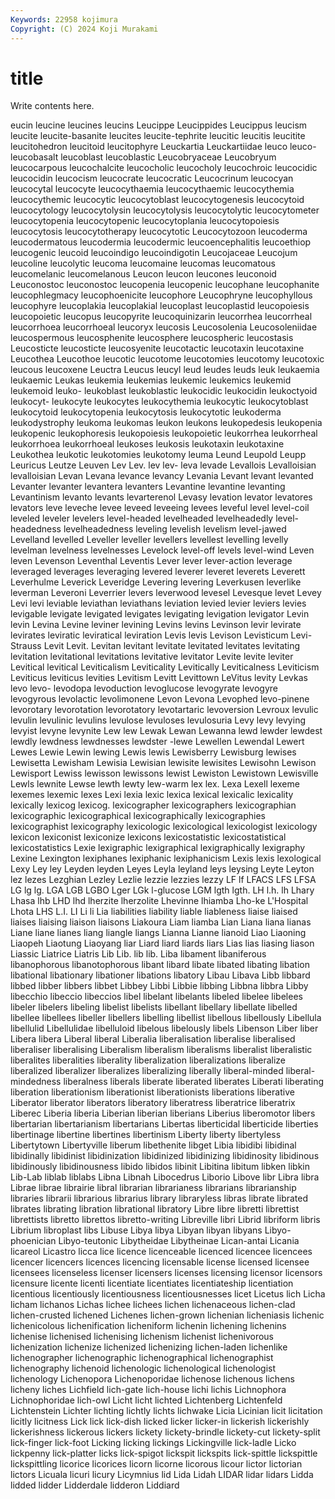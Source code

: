 ```yaml
---
Keywords: 22958 kojimura
Copyright: (C) 2024 Koji Murakami
---
```


# title

Write contents here.



eucin leucine leucines leucins Leucippe Leucippides Leucippus leucism leucite leucite-basanite
leucites leucite-tephrite leucitic leucitis leucitite leucitohedron leucitoid leucitophyre Leuckartia Leuckartiidae
leuco leuco- leucobasalt leucoblast leucoblastic Leucobryaceae Leucobryum leucocarpous leucochalcite leucocholic
leucocholy leucochroic leucocidic leucocidin leucocism leucocrate leucocratic Leucocrinum leucocyan leucocytal
leucocyte leucocythaemia leucocythaemic leucocythemia leucocythemic leucocytic leucocytoblast leucocytogenesis leucocytoid leucocytology
leucocytolysin leucocytolysis leucocytolytic leucocytometer leucocytopenia leucocytopenic leucocytoplania leucocytopoiesis leucocytosis leucocytotherapy
leucocytotic Leucocytozoon leucoderma leucodermatous leucodermia leucodermic leucoencephalitis leucoethiop leucogenic leucoid
leucoindigo leucoindigotin Leucojaceae Leucojum leucoline leucolytic leucoma leucomaine leucomas leucomatous
leucomelanic leucomelanous Leucon leucon leucones leuconoid Leuconostoc leuconostoc leucopenia leucopenic
leucophane leucophanite leucophlegmacy leucophoenicite leucophore Leucophryne leucophyllous leucophyre leucoplakia leucoplakial
leucoplast leucoplastid leucopoiesis leucopoietic leucopus leucopyrite leucoquinizarin leucorrhea leucorrheal leucorrhoea
leucorrhoeal leucoryx leucosis Leucosolenia Leucosoleniidae leucospermous leucosphenite leucosphere leucospheric leucostasis
Leucosticte leucosticte leucosyenite leucotactic leucotaxin leucotaxine Leucothea Leucothoe leucotic leucotome
leucotomies leucotomy leucotoxic leucous leucoxene Leuctra Leucus leucyl leud leudes
leuds leuk leukaemia leukaemic Leukas leukemia leukemias leukemic leukemics leukemid
leukemoid leuko- leukoblast leukoblastic leukocidic leukocidin leukoctyoid leukocyt- leukocyte leukocytes
leukocythemia leukocytic leukocytoblast leukocytoid leukocytopenia leukocytosis leukocytotic leukoderma leukodystrophy leukoma
leukomas leukon leukons leukopedesis leukopenia leukopenic leukophoresis leukopoiesis leukopoietic leukorrhea
leukorrheal leukorrhoea leukorrhoeal leukoses leukosis leukotaxin leukotaxine Leukothea leukotic leukotomies
leukotomy leuma Leund Leupold Leupp Leuricus Leutze Leuven Lev Lev.
lev lev- leva levade Levallois Levalloisian levalloisian Levan Levana levance
levancy Levania Levant levant levanted Levanter levanter levantera levanters Levantine
levantine levanting Levantinism levanto levants levarterenol Levasy levation levator levatores
levators leve leveche levee leveed leveeing levees leveful level level-coil
leveled leveler levelers level-headed levelheaded levelheadedly level-headedness levelheadedness leveling levelish
levelism level-jawed Levelland levelled Leveller leveller levellers levellest levelling levelly
levelman levelness levelnesses Levelock level-off levels level-wind Leven leven Levenson
Leventhal Leventis Lever lever lever-action leverage leveraged leverages leveraging levered
leverer leveret leverets Leverett Leverhulme Leverick Leveridge Levering levering Leverkusen
leverlike leverman Leveroni Leverrier levers leverwood levesel Levesque levet Levey
Levi levi leviable leviathan leviathans leviation levied levier leviers levies
levigable levigate levigated levigates levigating levigation levigator Levin levin Levina
Levine leviner levining Levins levins Levinson levir levirate levirates leviratic
leviratical leviration Levis levis Levison Levisticum Levi-Strauss Levit Levit. Levitan
levitant levitate levitated levitates levitating levitation levitational levitations levitative levitator
Levite levite leviter Levitical levitical Leviticalism Leviticality Levitically Leviticalness Leviticism
Leviticus leviticus levities Levitism Levitt Levittown LeVitus levity Levkas levo
levo- levodopa levoduction levoglucose levogyrate levogyre levogyrous levolactic levolimonene Levon
Levona Levophed levo-pinene levorotary levorotation levorotatory levotartaric levoversion Levroux levulic
levulin levulinic levulins levulose levuloses levulosuria Levy levy levying levyist
levyne levynite Lew lew Lewak Lewan Lewanna lewd lewder lewdest
lewdly lewdness lewdnesses lewdster -lewe Lewellen Lewendal Lewert Lewes Lewie
Lewin lewing Lewis lewis Lewisberry Lewisburg lewises Lewisetta Lewisham Lewisia
Lewisian lewisite lewisites Lewisohn Lewison Lewisport Lewiss lewisson lewissons lewist
Lewiston Lewistown Lewisville Lewls lewnite Lewse lewth lewty lew-warm lex
lex. Lexa Lexell lexeme lexemes lexemic lexes Lexi lexia lexic
lexica lexical lexicalic lexicality lexically lexicog lexicog. lexicographer lexicographers lexicographian
lexicographic lexicographical lexicographically lexicographies lexicographist lexicography lexicologic lexicological lexicologist lexicology
lexicon lexiconist lexiconize lexicons lexicostatistic lexicostatistical lexicostatistics Lexie lexigraphic lexigraphical
lexigraphically lexigraphy Lexine Lexington lexiphanes lexiphanic lexiphanicism Lexis lexis lexological
Lexy Ley ley Leyden leyden Leyes Leyla leyland leys leysing
Leyte Leyton lez lezes Lezghian Lezley Lezlie lezzie lezzies lezzy
LF lf LFACS LFS LFSA LG lg lg. LGA LGB
LGBO Lger LGk l-glucose LGM lgth lgth. LH l.h. lh
Lhary Lhasa lhb LHD lhd lherzite lherzolite Lhevinne lhiamba Lho-ke
L'Hospital Lhota LHS L.I. LI Li li Lia liabilities liability
liable liableness liaise liaised liaises liaising liaison liaisons Liakoura Liam
liamba Lian Liana liana lianas Liane liane lianes liang liangle
liangs Lianna Lianne lianoid Liao Liaoning Liaopeh Liaotung Liaoyang liar
Liard liard liards liars Lias lias liasing liason Liassic Liatrice
Liatris Lib Lib. lib lib. Liba libament libaniferous libanophorous libanotophorous
libant libard libate libated libating libation libational libationary libationer libations
libatory Libau Libava Libb libbard libbed libber libbers libbet Libbey
Libbi Libbie libbing Libbna libbra Libby libecchio libeccio libeccios libel
libelant libelants libeled libelee libelees libeler libelers libeling libelist libelists
libellant libellary libellate libelled libellee libellees libeller libellers libelling libellist
libellous libellously Libellula libellulid Libellulidae libelluloid libelous libelously libels Libenson
Liber liber Libera libera Liberal liberal Liberalia liberalisation liberalise liberalised
liberaliser liberalising Liberalism liberalism liberalisms liberalist liberalistic liberalites liberalities liberality
liberalization liberalizations liberalize liberalized liberalizer liberalizes liberalizing liberally liberal-minded liberal-mindedness
liberalness liberals liberate liberated liberates Liberati liberating liberation liberationism liberationist
liberationists liberations liberative Liberator liberator liberators liberatory liberatress liberatrice liberatrix
Liberec Liberia liberia Liberian liberian liberians Liberius liberomotor libers libertarian
libertarianism libertarians Libertas liberticidal liberticide liberties libertinage libertine libertines libertinism
Liberty liberty libertyless Libertytown Libertyville liberum libethenite libget Libia libidibi
libidinal libidinally libidinist libidinization libidinized libidinizing libidinosity libidinous libidinously libidinousness
libido libidos libinit Libitina libitum libken libkin Lib-Lab liblab liblabs
Libna Libnah Libocedrus Liborio Libove libr Libra libra Librae librae
librairie libral librarian librarianess librarians librarianship libraries librarii librarious librarius
library libraryless libras librate librated librates librating libration librational libratory
Libre libre libretti librettist librettists libretto librettos libretto-writing Libreville libri
Librid libriform libris Librium libroplast libs Libuse Libya libya Libyan
libyan libyans Libyo-phoenician Libyo-teutonic Libytheidae Libytheinae Lican-antai Licania licareol Licastro
licca lice licence licenceable licenced licencee licencees licencer licencers licences
licencing licensable license licensed licensee licensees licenseless licenser licensers licenses
licensing licensor licensors licensure licente licenti licentiate licentiates licentiateship licentiation
licentious licentiously licentiousness licentiousnesses licet Licetus lich Licha licham lichanos
Lichas lichee lichees lichen lichenaceous lichen-clad lichen-crusted lichened Lichenes lichen-grown
lichenian licheniasis lichenic lichenicolous lichenification licheniform lichenin lichening lichenins lichenise
lichenised lichenising lichenism lichenist lichenivorous lichenization lichenize lichenized lichenizing lichen-laden
lichenlike lichenographer lichenographic lichenographical lichenographist lichenography lichenoid lichenologic lichenological lichenologist
lichenology Lichenopora Lichenoporidae lichenose lichenous lichens licheny liches Lichfield lich-gate
lich-house lichi lichis Lichnophora Lichnophoridae lich-owl Licht licht lichted Lichtenberg
Lichtenfeld Lichtenstein Lichter lichting lichtly lichts lichwake Licia Licinian licit
licitation licitly licitness Lick lick lick-dish licked licker licker-in lickerish
lickerishly lickerishness lickerous lickers lickety lickety-brindle lickety-cut lickety-split lick-finger lick-foot
Licking licking lickings Lickingville lick-ladle Licko lickpenny lick-platter licks lick-spigot
lickspit lickspits lick-spittle lickspittle lickspittling licorice licorices licorn licorne licorous
licour lictor lictorian lictors Licuala licuri licury Licymnius lid Lida
Lidah LIDAR lidar lidars Lidda lidded lidder Lidderdale lidderon Liddiard
